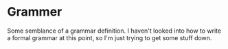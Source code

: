 # Grammer

Some semblance of a grammar definition.
I haven't looked into how to write a formal grammar at this point, so I'm just trying to get some stuff down.

